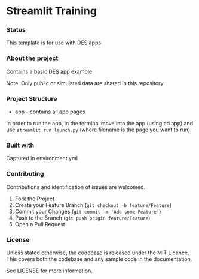 
# Streamlit Training

### Status
This template is for use with DES apps

### About the project
Contains a basic DES app example

Note: Only public or simulated data are shared in this repository

### Project Structure

* app - contains all app pages

In order to run the app, in the terminal move into the app (using cd app)
and use `streamlit run launch.py` (where filename is the page you want to run).

### Built with
Captured in environment.yml

### Contributing
Contributions and identification of issues are welcomed.

1. Fork the Project
2. Create your Feature Branch (`git checkout -b feature/Feature`)
3. Commit your Changes (`git commit -m 'Add some Feature'`)
4. Push to the Branch (`git push origin feature/Feature`)
5. Open a Pull Request

### License
Unless stated otherwise, the codebase is released under the MIT Licence. This covers both the codebase and any sample code in the documentation.

See LICENSE for more information.

